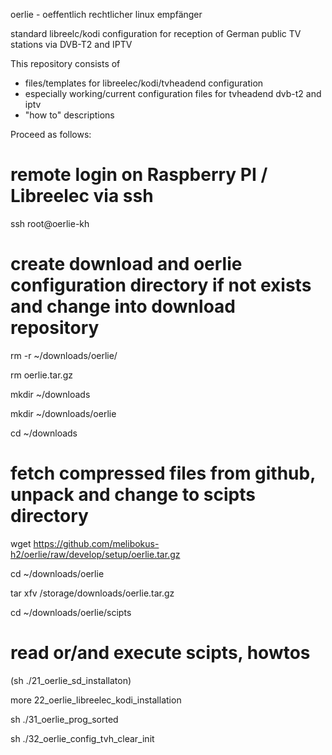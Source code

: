 oerlie - oeffentlich rechtlicher linux empfänger

standard libreelc/kodi configuration for reception of German public TV stations via DVB-T2 and IPTV 

This repository consists of
- files/templates for libreelec/kodi/tvheadend configuration
- especially working/current configuration files for tvheadend dvb-t2 and iptv
- "how to" descriptions


Proceed as follows:

# remote login on Raspberry PI / Libreelec via ssh
ssh root@oerlie-kh

# create download and oerlie configuration directory if not exists and change into download repository
rm -r ~/downloads/oerlie/

rm oerlie.tar.gz

mkdir ~/downloads

mkdir ~/downloads/oerlie

cd ~/downloads

# fetch compressed files from github, unpack and change to scipts directory
wget https://github.com/melibokus-h2/oerlie/raw/develop/setup/oerlie.tar.gz

cd ~/downloads/oerlie

tar xfv /storage/downloads/oerlie.tar.gz

cd ~/downloads/oerlie/scipts

# read or/and execute scipts, howtos
(sh ./21_oerlie_sd_installaton)

more 22_oerlie_libreelec_kodi_installation

sh ./31_oerlie_prog_sorted

sh ./32_oerlie_config_tvh_clear_init


